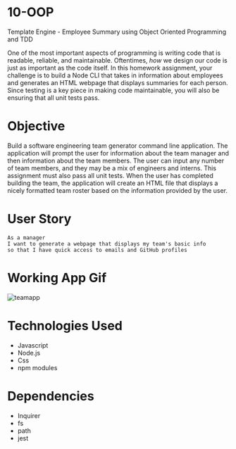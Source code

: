 # 10-OOP

Template Engine - Employee Summary using Object Oriented Programming and TDD

One of the most important aspects of programming is writing code that is readable, reliable, and maintainable. Oftentimes, *how* we design our code is just as important as the code itself. In this homework assignment, your challenge is to build a Node CLI that takes in information about employees and generates an HTML webpage that displays summaries for each person. Since testing is a key piece in making code maintainable, you will also be ensuring that all unit tests pass.

# Objective

Build a software engineering team generator command line application. The application will prompt the user for information about the team manager and then information about the team members. The user can input any number of team members, and they may be a mix of engineers and interns. This assignment must also pass all unit tests. When the user has completed building the team, the application will create an HTML file that displays a nicely formatted team roster based on the information provided by the user.

# User Story
```
As a manager
I want to generate a webpage that displays my team's basic info
so that I have quick access to emails and GitHub profiles
``` 
# Working App Gif
![teamapp]()

# Technologies Used
* Javascript
* Node.js
* Css
* npm modules

# Dependencies
* Inquirer
* fs
* path
* jest

